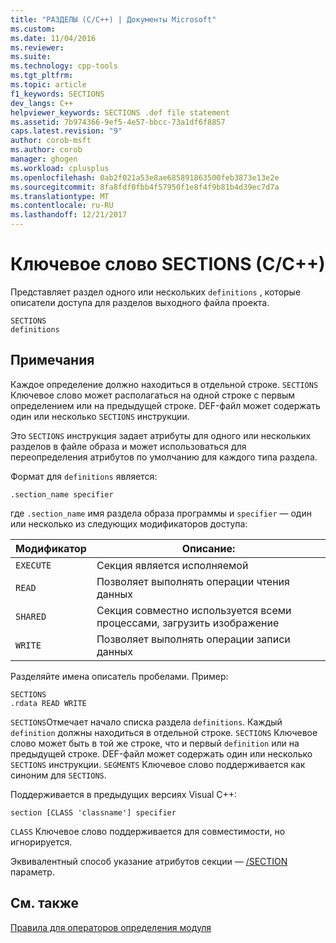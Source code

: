 ```yaml
---
title: "РАЗДЕЛЫ (C/C++) | Документы Microsoft"
ms.custom: 
ms.date: 11/04/2016
ms.reviewer: 
ms.suite: 
ms.technology: cpp-tools
ms.tgt_pltfrm: 
ms.topic: article
f1_keywords: SECTIONS
dev_langs: C++
helpviewer_keywords: SECTIONS .def file statement
ms.assetid: 7b974366-9ef5-4e57-bbcc-73a1df6f8857
caps.latest.revision: "9"
author: corob-msft
ms.author: corob
manager: ghogen
ms.workload: cplusplus
ms.openlocfilehash: 0ab2f021a53e8ae685891863500feb3873e13e2e
ms.sourcegitcommit: 8fa8fdf0fbb4f57950f1e8f4f9b81b4d39ec7d7a
ms.translationtype: MT
ms.contentlocale: ru-RU
ms.lasthandoff: 12/21/2017
---
```

# <a name="sections-cc"></a>Ключевое слово SECTIONS (C/C++)
Представляет раздел одного или нескольких `definitions` , которые описатели доступа для разделов выходного файла проекта.  
  
```  
SECTIONS  
definitions  
```  
  
## <a name="remarks"></a>Примечания  
 Каждое определение должно находиться в отдельной строке. `SECTIONS` Ключевое слово может располагаться на одной строке с первым определением или на предыдущей строке. DEF-файл может содержать один или несколько `SECTIONS` инструкции.  
  
 Это `SECTIONS` инструкция задает атрибуты для одного или нескольких разделов в файле образа и может использоваться для переопределения атрибутов по умолчанию для каждого типа раздела.  
  
 Формат для `definitions` является:  
  
 `.section_name specifier`  
  
 где `.section_name` имя раздела образа программы и `specifier` — один или несколько из следующих модификаторов доступа:  
  
|Модификатор|Описание:|  
|--------------|-----------------|  
|`EXECUTE`|Секция является исполняемой|  
|`READ`|Позволяет выполнять операции чтения данных|  
|`SHARED`|Секция совместно используется всеми процессами, загрузить изображение|  
|`WRITE`|Позволяет выполнять операции записи данных|  
  
 Разделяйте имена описатель пробелами. Пример:  
  
```  
SECTIONS  
.rdata READ WRITE  
```  
  
 `SECTIONS`Отмечает начало списка раздела `definitions`. Каждый `definition` должны находиться в отдельной строке. `SECTIONS` Ключевое слово может быть в той же строке, что и первый `definition` или на предыдущей строке. DEF-файл может содержать один или несколько `SECTIONS` инструкции. `SEGMENTS` Ключевое слово поддерживается как синоним для `SECTIONS`.  
  
 Поддерживается в предыдущих версиях Visual C++:  
  
```  
section [CLASS 'classname'] specifier  
```  
  
 `CLASS` Ключевое слово поддерживается для совместимости, но игнорируется.  
  
 Эквивалентный способ указание атрибутов секции — [/SECTION](../../build/reference/section-specify-section-attributes.md) параметр.  
  
## <a name="see-also"></a>См. также  
 [Правила для операторов определения модуля](../../build/reference/rules-for-module-definition-statements.md)